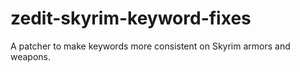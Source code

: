 # zedit-skyrim-keyword-fixes
A patcher to make keywords more consistent on Skyrim armors and weapons.